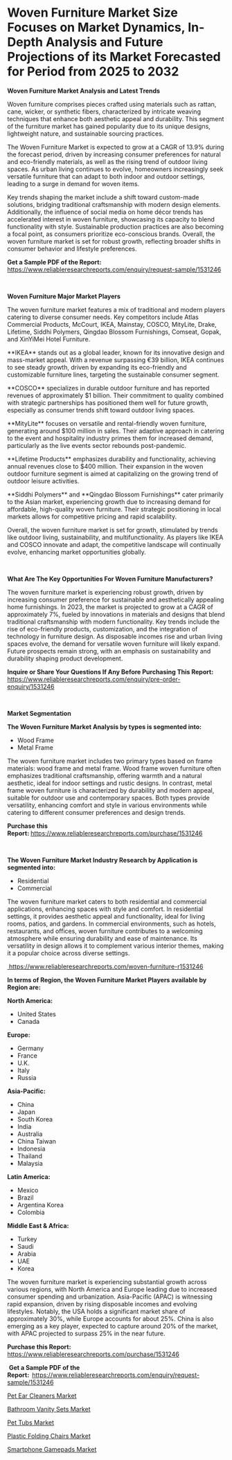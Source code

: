 <p><h1>Woven Furniture Market Size Focuses on Market Dynamics, In-Depth Analysis and Future Projections of its Market Forecasted for Period from 2025 to 2032</h1></p><p><strong>Woven Furniture Market Analysis and Latest Trends</strong></p>
<p><p>Woven furniture comprises pieces crafted using materials such as rattan, cane, wicker, or synthetic fibers, characterized by intricate weaving techniques that enhance both aesthetic appeal and durability. This segment of the furniture market has gained popularity due to its unique designs, lightweight nature, and sustainable sourcing practices.</p><p>The Woven Furniture Market is expected to grow at a CAGR of 13.9% during the forecast period, driven by increasing consumer preferences for natural and eco-friendly materials, as well as the rising trend of outdoor living spaces. As urban living continues to evolve, homeowners increasingly seek versatile furniture that can adapt to both indoor and outdoor settings, leading to a surge in demand for woven items.</p><p>Key trends shaping the market include a shift toward custom-made solutions, bridging traditional craftsmanship with modern design elements. Additionally, the influence of social media on home décor trends has accelerated interest in woven furniture, showcasing its capacity to blend functionality with style. Sustainable production practices are also becoming a focal point, as consumers prioritize eco-conscious brands. Overall, the woven furniture market is set for robust growth, reflecting broader shifts in consumer behavior and lifestyle preferences.</p></p>
<p><strong>Get a Sample PDF of the Report:&nbsp;</strong> <a href="https://www.reliableresearchreports.com/enquiry/request-sample/1531246?utm_campaign=34&utm_medium=2&utm_source=Github&utm_content=ia&utm_term=06022025&utm_id=woven-furniture">https://www.reliableresearchreports.com/enquiry/request-sample/1531246</a></p>
<p>&nbsp;</p>
<p><strong>Woven Furniture Major Market Players</strong></p>
<p><p>The woven furniture market features a mix of traditional and modern players catering to diverse consumer needs. Key competitors include Atlas Commercial Products, McCourt, IKEA, Mainstay, COSCO, MityLite, Drake, Lifetime, Siddhi Polymers, Qingdao Blossom Furnishings, Comseat, Gopak, and XinYiMei Hotel Furniture.</p><p>**IKEA** stands out as a global leader, known for its innovative design and mass-market appeal. With a revenue surpassing €39 billion, IKEA continues to see steady growth, driven by expanding its eco-friendly and customizable furniture lines, targeting the sustainable consumer segment.</p><p>**COSCO** specializes in durable outdoor furniture and has reported revenues of approximately $1 billion. Their commitment to quality combined with strategic partnerships has positioned them well for future growth, especially as consumer trends shift toward outdoor living spaces.</p><p>**MityLite** focuses on versatile and rental-friendly woven furniture, generating around $100 million in sales. Their adaptive approach in catering to the event and hospitality industry primes them for increased demand, particularly as the live events sector rebounds post-pandemic.</p><p>**Lifetime Products** emphasizes durability and functionality, achieving annual revenues close to $400 million. Their expansion in the woven outdoor furniture segment is aimed at capitalizing on the growing trend of outdoor leisure activities.</p><p>**Siddhi Polymers** and **Qingdao Blossom Furnishings** cater primarily to the Asian market, experiencing growth due to increasing demand for affordable, high-quality woven furniture. Their strategic positioning in local markets allows for competitive pricing and rapid scalability.</p><p>Overall, the woven furniture market is set for growth, stimulated by trends like outdoor living, sustainability, and multifunctionality. As players like IKEA and COSCO innovate and adapt, the competitive landscape will continually evolve, enhancing market opportunities globally.</p></p>
<p>&nbsp;</p>
<p><strong>What Are The Key Opportunities For Woven Furniture Manufacturers?</strong></p>
<p><p>The woven furniture market is experiencing robust growth, driven by increasing consumer preference for sustainable and aesthetically appealing home furnishings. In 2023, the market is projected to grow at a CAGR of approximately 7%, fueled by innovations in materials and designs that blend traditional craftsmanship with modern functionality. Key trends include the rise of eco-friendly products, customization, and the integration of technology in furniture design. As disposable incomes rise and urban living spaces evolve, the demand for versatile woven furniture will likely expand. Future prospects remain strong, with an emphasis on sustainability and durability shaping product development.</p></p>
<p><strong>Inquire or Share Your Questions If Any Before Purchasing This Report:</strong> <a href="https://www.reliableresearchreports.com/enquiry/pre-order-enquiry/1531246?utm_campaign=34&utm_medium=2&utm_source=Github&utm_content=ia&utm_term=06022025&utm_id=woven-furniture">https://www.reliableresearchreports.com/enquiry/pre-order-enquiry/1531246</a></p>
<p>&nbsp;</p>
<p><strong>Market Segmentation</strong></p>
<p><strong>The Woven Furniture Market Analysis by types is segmented into:</strong></p>
<p><ul><li>Wood Frame</li><li>Metal Frame</li></ul></p>
<p><p>The woven furniture market includes two primary types based on frame materials: wood frame and metal frame. Wood frame woven furniture often emphasizes traditional craftsmanship, offering warmth and a natural aesthetic, ideal for indoor settings and rustic designs. In contrast, metal frame woven furniture is characterized by durability and modern appeal, suitable for outdoor use and contemporary spaces. Both types provide versatility, enhancing comfort and style in various environments while catering to different consumer preferences and design trends.</p></p>
<p><strong>Purchase this Report:&nbsp;</strong><a href="https://www.reliableresearchreports.com/purchase/1531246?utm_campaign=34&utm_medium=2&utm_source=Github&utm_content=ia&utm_term=06022025&utm_id=woven-furniture">https://www.reliableresearchreports.com/purchase/1531246</a></p>
<p>&nbsp;</p>
<p><strong>The Woven Furniture Market Industry Research by Application is segmented into:</strong></p>
<p><ul><li>Residential</li><li>Commercial</li></ul></p>
<p><p>The woven furniture market caters to both residential and commercial applications, enhancing spaces with style and comfort. In residential settings, it provides aesthetic appeal and functionality, ideal for living rooms, patios, and gardens. In commercial environments, such as hotels, restaurants, and offices, woven furniture contributes to a welcoming atmosphere while ensuring durability and ease of maintenance. Its versatility in design allows it to complement various interior themes, making it a popular choice across diverse settings.</p></p>
<p><a href="https://www.reliableresearchreports.com/woven-furniture-r1531246?utm_campaign=34&utm_medium=2&utm_source=Github&utm_content=ia&utm_term=06022025&utm_id=woven-furniture">&nbsp;https://www.reliableresearchreports.com/woven-furniture-r1531246</a></p>
<p><strong>In terms of Region, the Woven Furniture Market Players available by Region are:</strong></p>
<p>
    <p> <strong> North America: </strong>
        <ul>
            <li>United States</li>
            <li>Canada</li>
        </ul>
        </p> 
    <p> <strong> Europe: </strong>
        <ul>
            <li>Germany</li>
            <li>France</li>
            <li>U.K.</li>
            <li>Italy</li>
            <li>Russia</li>
        </ul>
        </p> 
    <p> <strong> Asia-Pacific: </strong>
        <ul>
            <li>China</li>
            <li>Japan</li>
            <li>South Korea</li>
            <li>India</li>
            <li>Australia</li>
            <li>China Taiwan</li>
            <li>Indonesia</li>
            <li>Thailand</li>
            <li>Malaysia</li>
        </ul>
        </p> 
    <p> <strong> Latin America: </strong>
        <ul>
            <li>Mexico</li>
            <li>Brazil</li>
            <li>Argentina Korea</li>
            <li>Colombia</li>
        </ul>
        </p> 
    <p> <strong> Middle East & Africa: </strong>
        <ul>
            <li>Turkey</li>
            <li>Saudi</li>
            <li>Arabia</li>
            <li>UAE</li>
            <li>Korea</li>
        </ul>
    </p>
    </p>
<p><p>The woven furniture market is experiencing substantial growth across various regions, with North America and Europe leading due to increased consumer spending and urbanization. Asia-Pacific (APAC) is witnessing rapid expansion, driven by rising disposable incomes and evolving lifestyles. Notably, the USA holds a significant market share of approximately 30%, while Europe accounts for about 25%. China is also emerging as a key player, expected to capture around 20% of the market, with APAC projected to surpass 25% in the near future.</p></p>
<p><strong>Purchase this Report: </strong><a href="https://www.reliableresearchreports.com/purchase/1531246?utm_campaign=34&utm_medium=2&utm_source=Github&utm_content=ia&utm_term=06022025&utm_id=woven-furniture">https://www.reliableresearchreports.com/purchase/1531246</a></p>
<p>&nbsp;<strong>Get a Sample PDF of the Report:&nbsp;&nbsp;</strong><a href="https://www.reliableresearchreports.com/enquiry/request-sample/1531246?utm_campaign=34&utm_medium=2&utm_source=Github&utm_content=ia&utm_term=06022025&utm_id=woven-furniture">https://www.reliableresearchreports.com/enquiry/request-sample/1531246</a></p>
<p><strong></strong></p>
<p><p><a href="https://github.com/darenph8er/Market-Research-Report-List-1/blob/main/pet-ear-cleaners-market.md?utm_campaign=34&utm_medium=2&utm_source=Github&utm_content=ia&utm_term=06022025&utm_id=woven-furniture">Pet Ear Cleaners Market</a></p><p><a href="https://github.com/kimberjam0i/Market-Research-Report-List-1/blob/main/bathroom-vanity-sets-market.md?utm_campaign=34&utm_medium=2&utm_source=Github&utm_content=ia&utm_term=06022025&utm_id=woven-furniture">Bathroom Vanity Sets Market</a></p><p><a href="https://github.com/antonioc6hal/Market-Research-Report-List-1/blob/main/pet-tubs-market.md?utm_campaign=34&utm_medium=2&utm_source=Github&utm_content=ia&utm_term=06022025&utm_id=woven-furniture">Pet Tubs Market</a></p><p><a href="https://github.com/nathaliehurles7142/Market-Research-Report-List-1/blob/main/plastic-folding-chairs-market.md?utm_campaign=34&utm_medium=2&utm_source=Github&utm_content=ia&utm_term=06022025&utm_id=woven-furniture">Plastic Folding Chairs Market</a></p><p><a href="https://github.com/ElviraLeka1962/Market-Research-Report-List-1/blob/main/smartphone-gamepads-market.md?utm_campaign=34&utm_medium=2&utm_source=Github&utm_content=ia&utm_term=06022025&utm_id=woven-furniture">Smartphone Gamepads Market</a></p></p>